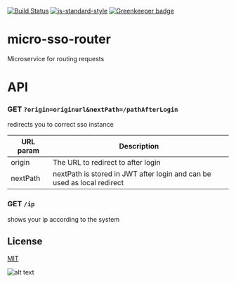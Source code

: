 [![Build Status](https://travis-ci.org/telemark/micro-sso-router.svg?branch=master)](https://travis-ci.org/telemark/micro-sso-router)
[![js-standard-style](https://img.shields.io/badge/code%20style-standard-brightgreen.svg?style=flat)](https://github.com/feross/standard)
[![Greenkeeper badge](https://badges.greenkeeper.io/telemark/micro-sso-router.svg)](https://greenkeeper.io/)

# micro-sso-router

Microservice for routing requests

# API

### GET ```?origin=originurl&nextPath=/pathAfterLogin```

redirects you to correct sso instance

| URL param  | Description                                                             |
|------------|-------------------------------------------------------------------------|
| origin     | The URL to redirect to after login                                      |
| nextPath   | nextPath is stored in JWT after login and can be used as local redirect |

### GET ```/ip```

shows your ip according to the system

## License
[MIT](LICENSE)

![alt text](https://robots.kebabstudios.party/micro-sso-router.png "Robohash image of micro-sso-router")
